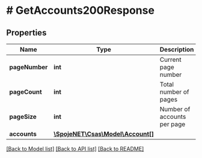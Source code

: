 # # GetAccounts200Response

## Properties

Name | Type | Description | Notes
------------ | ------------- | ------------- | -------------
**pageNumber** | **int** | Current page number | [optional]
**pageCount** | **int** | Total number of pages | [optional]
**pageSize** | **int** | Number of accounts per page | [optional]
**accounts** | [**\SpojeNET\Csas\Model\Account[]**](Account.md) |  | [optional]

[[Back to Model list]](../../README.md#models) [[Back to API list]](../../README.md#endpoints) [[Back to README]](../../README.md)
